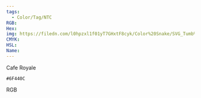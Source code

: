```yaml
---
tags:
  - Color/Tag/NTC
RGB:
Hex:
img: https://filedn.com/l0hpzxl1f01yT7GHxtF8cyk/Color%20Snake/SVG_Tumb%20Mass%20No%20Name/6F440C.svg
CMYK:
HSL:
Name:
---
```

Cafe Royale
```palette
#6F440C
```
RGB
